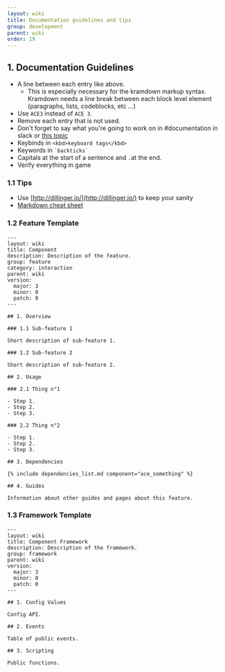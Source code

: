 ```yaml
---
layout: wiki
title: Documentation guidelines and tips
group: development
parent: wiki
order: 19
---
```


## 1. Documentation Guidelines

- A line between each entry like above.
    - This is especially necessary for the kramdown markup syntax. Kramdown needs a line break between each block level element (paragraphs, lists, codeblocks, etc ...)
- Use `ACE3` instead of `ACE 3`.
- Remove each entry that is not used.
- Don't forget to say what you're going to work on in #documentation in slack or [this topic](https://github.com/acemod/ACE3/issues/1166)
- Keybinds in ``` <kbd>keyboard tags</kbd>  ```
- Keywords in ``` `backticks`  ```
- Capitals at the start of a sentence and `.`at the end.
- Verify everything in game

### 1.1 Tips

- Use [http://dillinger.io/](http://dillinger.io/) to keep your sanity
- [Markdown cheat sheet](https://github.com/adam-p/markdown-here/wiki/Markdown-Cheatsheet)

### 1.2 Feature Template

```
---
layout: wiki
title: Component
description: Description of the feature.
group: feature
category: interaction
parent: wiki
version:
  major: 3
  minor: 0
  patch: 0
---

## 1. Overview

### 1.1 Sub-feature 1

Short description of sub-feature 1.

### 1.2 Sub-feature 2

Short description of sub-feature 2.

## 2. Usage

### 2.1 Thing n°1

- Step 1.
- Step 2.
- Step 3.

### 2.2 Thing n°2

- Step 1.
- Step 2.
- Step 3.

## 3. Dependencies

{% include dependencies_list.md component="ace_something" %}

## 4. Guides

Information about other guides and pages about this feature.
```

### 1.3 Framework Template

```
---
layout: wiki
title: Component Framework
description: Description of the framework.
group: framework
parent: wiki
version:
  major: 3
  minor: 0
  patch: 0
---

## 1. Config Values

Config API.

## 2. Events

Table of public events.

## 3. Scripting

Public functions.
```
